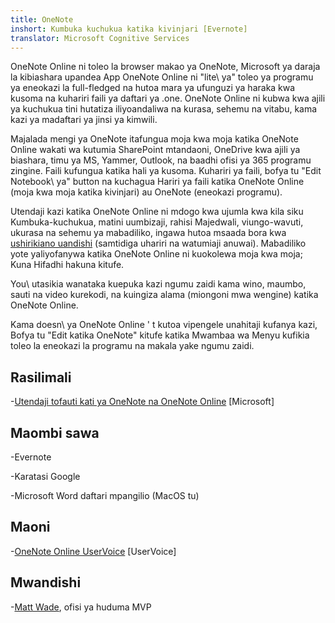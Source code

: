 ```yaml
---
title: OneNote
inshort: Kumbuka kuchukua katika kivinjari [Evernote]
translator: Microsoft Cognitive Services
---
```


OneNote Online ni toleo la browser makao ya OneNote, Microsoft ya
daraja la kibiashara upandea App OneNote Online ni \"lite\ ya" toleo
ya programu ya eneokazi la full-fledged na hutoa mara ya ufunguzi ya haraka kwa
kusoma na kuhariri faili ya daftari ya .one. OneNote Online ni kubwa kwa ajili ya
kuchukua tini hutatiza iliyoandaliwa na kurasa, sehemu na vitabu, kama
kazi ya madaftari ya jinsi ya kimwili.

Majalada mengi ya OneNote itafungua moja kwa moja katika OneNote Online wakati wa kutumia
SharePoint mtandaoni, OneDrive kwa ajili ya biashara, timu ya MS, Yammer, Outlook, na
baadhi ofisi ya 365 programu zingine. Faili kufungua katika hali ya kusoma. Kuhariri ya
faili, bofya tu \"Edit Notebook\ ya" button na kuchagua Hariri ya
faili katika OneNote Online (moja kwa moja katika kivinjari) au OneNote (eneokazi
programu).

Utendaji kazi katika OneNote Online ni mdogo kwa ujumla kwa kila siku
Kumbuka-kuchukua, matini uumbizaji, rahisi Majedwali, viungo-wavuti, ukurasa na
sehemu ya mabadiliko, ingawa hutoa msaada bora kwa
[ushirikiano uandishi](http://icsh.pt/CoAuthoring) (samtidiga uhariri na
watumiaji anuwai). Mabadiliko yote yaliyofanywa katika OneNote Online ni kuokolewa
moja kwa moja; Kuna Hifadhi hakuna kitufe.

You\ utasikia wanataka kuepuka kazi ngumu zaidi kama wino, maumbo, sauti na
video kurekodi, na kuingiza alama (miongoni mwa wengine) katika OneNote Online.

Kama doesn\ ya OneNote Online ' t kutoa vipengele unahitaji kufanya kazi,
Bofya tu \"Edit katika OneNote\" kitufe katika Mwambaa wa Menyu kufikia
toleo la eneokazi la programu na makala yake ngumu zaidi.

Rasilimali
---------

-[Utendaji tofauti kati ya OneNote na OneNote
    Online](https://support.office.com/en-us/article/Differences-between-using-a-notebook-in-the-browser-and-in-OneNote-a3d1fc13-ac74-456b-b391-b633a62aa83f)
    \[Microsoft\]

Maombi sawa
--------------------

-Evernote

-Karatasi Google

-Microsoft Word daftari mpangilio (MacOS tu)

Maoni
---------

-[OneNote Online UserVoice](https://onenote.uservoice.com/forums/327183-onenote-online)
    \[UserVoice\]

Mwandishi
---------

-[Matt Wade](https://www.linkedin.com/in/thatmattwade/), ofisi ya huduma MVP


